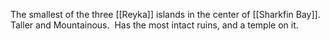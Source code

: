 The smallest of the three [[Reyka]] islands in the center of [[Sharkfin Bay]].  Taller and Mountainous.  Has the most intact ruins, and a temple on it.